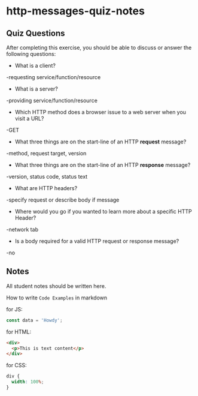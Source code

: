 # http-messages-quiz-notes

## Quiz Questions

After completing this exercise, you should be able to discuss or answer the following questions:

- What is a client?

-requesting service/function/resource

- What is a server?

-providing service/function/resource

- Which HTTP method does a browser issue to a web server when you visit a URL?

-GET

- What three things are on the start-line of an HTTP **request** message?

-method, request target, version

- What three things are on the start-line of an HTTP **response** message?

-version, status code, status text

- What are HTTP headers?

-specify request or describe body if message

- Where would you go if you wanted to learn more about a specific HTTP Header?

-network tab

- Is a body required for a valid HTTP request or response message?

-no

## Notes

All student notes should be written here.

How to write `Code Examples` in markdown

for JS:

```javascript
const data = 'Howdy';
```

for HTML:

```html
<div>
  <p>This is text content</p>
</div>
```

for CSS:

```css
div {
  width: 100%;
}
```
